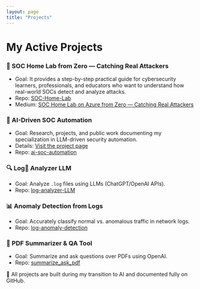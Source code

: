 ```yaml
---
layout: page
title: "Projects"
---
```


# My Active Projects

### 🧠 SOC Home Lab from Zero — Catching Real Attackers
- Goal: It provides a step-by-step practical guide for cybersecurity learners, professionals, and educators who want to understand how real-world SOCs detect and analyze attacks.
- Repo: [SOC-Home-Lab](https://github.com/elbazhazem/SOC-Home-Lab/tree/main)
- Medium: [SOC Home Lab on Azure from Zero — Catching Real Attackers](https://medium.com/@hazem.baz/soc-home-lab-on-azure-from-zero-catching-real-attackers-6e377afee7aa)
  
### 📂 AI-Driven SOC Automation
- Goal: Research, projects, and public work documenting my specialization in LLM-driven security automation.
- Details: [Visit the project page](ai-soc-automation.md)
- Repo: [ai-soc-automation](https://github.com/ai-soc-automation)

### 🔍 Log ِAnalyzer LLM
- Goal: Analyze `.log` files using LLMs (ChatGPT/OpenAI APIs).
- Repo: [log-analyzer-LLM](https://github.com/elbazhazem/log-analyzer-LLM)

### 📊 Anomaly Detection from Logs
- Goal: Accurately classify normal vs. anomalous traffic in network logs.
- Repo: [log-anomaly-detection](https://github.com/elbazhazem/log-anomaly-detection)

### 📄 PDF Summarizer & QA Tool
- Goal: Summarize and ask questions over PDFs using OpenAI.
- Repo: [summarize_ask_pdf](https://github.com/elbazhazem/summarize_ask_pdf)

📌 All projects are built during my transition to AI and documented fully on GitHub.
